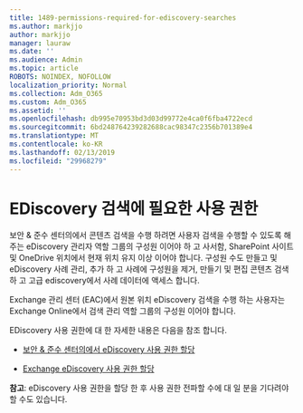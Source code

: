 ```yaml
---
title: 1489-permissions-required-for-ediscovery-searches
ms.author: markjjo
author: markjjo
manager: lauraw
ms.date: ''
ms.audience: Admin
ms.topic: article
ROBOTS: NOINDEX, NOFOLLOW
localization_priority: Normal
ms.collection: Adm_O365
ms.custom: Adm_O365
ms.assetid: ''
ms.openlocfilehash: db995e70953bd3d03d99772e4ca0f6fba4722ecd
ms.sourcegitcommit: 6bd248764239282688cac98347c2356b701389e4
ms.translationtype: MT
ms.contentlocale: ko-KR
ms.lasthandoff: 02/13/2019
ms.locfileid: "29968279"
---
```

# <a name="permissions-required-for-ediscovery-searches"></a>EDiscovery 검색에 필요한 사용 권한

보안 & 준수 센터의에서 콘텐츠 검색을 수행 하려면 사용자 검색을 수행할 수 있도록 해 주는 eDiscovery 관리자 역할 그룹의 구성원 이어야 하 고 사서함, SharePoint 사이트 및 OneDrive 위치에서 현재 위치 유지 이상 이어야 합니다. 구성원 수도 만들고 및 eDiscovery 사례 관리, 추가 하 고 사례에 구성원을 제거, 만들기 및 편집 콘텐츠 검색 하 고 고급 ediscovery에서 사례 데이터에 액세스 합니다.

Exchange 관리 센터 (EAC)에서 원본 위치 eDiscovery 검색을 수행 하는 사용자는 Exchange Online에서 검색 관리 역할 그룹의 구성원 이어야 합니다.

EDiscovery 사용 권한에 대 한 자세한 내용은 다음을 참조 합니다. 

- [보안 & 준수 센터의에서 eDiscovery 사용 권한 할당](https://docs.microsoft.com/office365/securitycompliance/assign-ediscovery-permissions)

- [Exchange eDiscovery 사용 권한 할당](https://docs.microsoft.com/exchange/security-and-compliance/in-place-ediscovery/assign-ediscovery-permissions)

**참고**: eDiscovery 사용 권한을 할당 한 후 사용 권한 전파할 수에 대 일 분을 기다려야 할 수도 있습니다.
